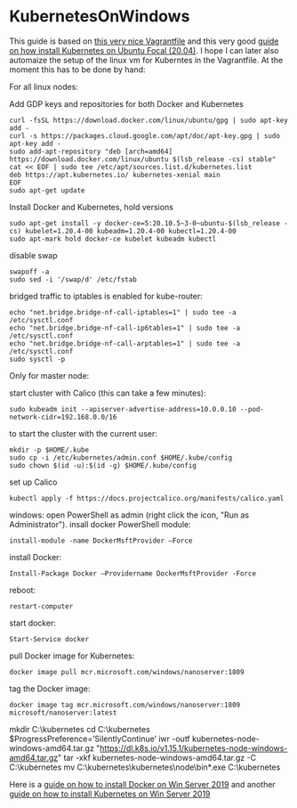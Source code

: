 # KubernetesOnWindows

This guide is based on [this very nice Vagrantfile](https://gist.github.com/danielepolencic/ef4ddb763fd9a18bf2f1eaaa2e337544) and this very good [guide on how install Kubernetes on Ubuntu Focal (20.04)](https://github.com/mialeevs/kubernetes_installation). I hope I can later also automaize the setup of the linux vm for Kuberntes in the Vagrantfile. At the moment this has to be done by hand:

For all linux nodes:

Add GDP keys and repositories for both Docker and Kubernetes
```
curl -fsSL https://download.docker.com/linux/ubuntu/gpg | sudo apt-key add -
curl -s https://packages.cloud.google.com/apt/doc/apt-key.gpg | sudo apt-key add -
sudo add-apt-repository "deb [arch=amd64] https://download.docker.com/linux/ubuntu $(lsb_release -cs) stable"
cat << EOF | sudo tee /etc/apt/sources.list.d/kubernetes.list
deb https://apt.kubernetes.io/ kubernetes-xenial main
EOF
sudo apt-get update
```

Install Docker and Kubernetes, hold versions
```
sudo apt-get install -y docker-ce=5:20.10.5~3-0~ubuntu-$(lsb_release -cs) kubelet=1.20.4-00 kubeadm=1.20.4-00 kubectl=1.20.4-00
sudo apt-mark hold docker-ce kubelet kubeadm kubectl
```

disable swap
```
swapoff -a
sudo sed -i '/swap/d' /etc/fstab
```

bridged traffic to iptables is enabled for kube-router:
```
echo "net.bridge.bridge-nf-call-iptables=1" | sudo tee -a /etc/sysctl.conf
echo "net.bridge.bridge-nf-call-ip6tables=1" | sudo tee -a /etc/sysctl.conf
echo "net.bridge.bridge-nf-call-arptables=1" | sudo tee -a /etc/sysctl.conf
sudo sysctl -p
```

Only for master node:

start cluster with Calico (this can take a few minutes):
```
sudo kubeadm init --apiserver-advertise-address=10.0.0.10 --pod-network-cidr=192.168.0.0/16
```
to start the cluster with the current user:
```
mkdir -p $HOME/.kube
sudo cp -i /etc/kubernetes/admin.conf $HOME/.kube/config
sudo chown $(id -u):$(id -g) $HOME/.kube/config
```

set up Calico
```
kubectl apply -f https://docs.projectcalico.org/manifests/calico.yaml
```

windows:
open PowerShell as admin (right click the icon, "Run as Administrator").
insall docker PowerShell module:
```
install-module -name DockerMsftProvider –Force
```

install Docker:
```
Install-Package Docker –Providername DockerMsftProvider -Force
```

reboot:
```
restart-computer
```

start docker:
```
Start-Service docker
```

pull Docker image for Kubernetes:
```
docker image pull mcr.microsoft.com/windows/nanoserver:1809
```
tag the Docker image:
```
docker image tag mcr.microsoft.com/windows/nanoserver:1809 microsoft/nanoserver:latest
```

mkdir C:\kubernetes
cd C:\kubernetes
$ProgressPreference=’SilentlyContinue’
iwr -outf kubernetes-node-windows-amd64.tar.gz "https://dl.k8s.io/v1.15.1/kubernetes-node-windows-amd64.tar.gz"
tar -xkf kubernetes-node-windows-amd64.tar.gz -C C:\kubernetes
mv C:\kubernetes\kubernetes\node\bin\*.exe C:\kubernetes

Here is a [guide on how to install Docker on Win Server 2019](https://www.hostafrica.co.za/blog/new-technologies/how-to-install-docker-on-linux-and-windows/#win) and another [guide on how to install Kubernetes on Win Server 2019](https://www.hostafrica.co.za/blog/new-technologies/install-kubernetes-cluster-windows-server-worker-nodes/)
